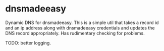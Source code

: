 dnsmadeeasy
===========

Dynamic DNS for dnsmadeeasy. This is a simple util that takes a record id and an ip address along with dnsmadeeasy credentials and updates the DNS record appropriately. Has rudimentary checking for problems. 

TODO: better logging.
